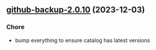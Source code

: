 

## [github-backup-2.0.10](https://github.com/truecharts/charts/compare/github-backup-2.0.9...github-backup-2.0.10) (2023-12-03)

### Chore

- bump everything to ensure catalog has latest versions
  
  